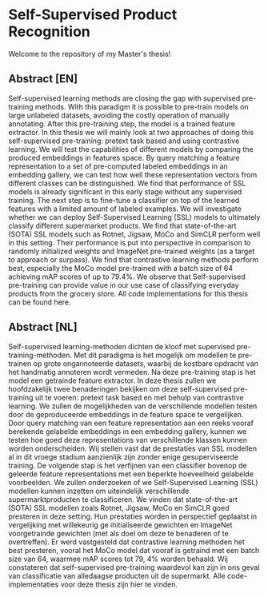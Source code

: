 # Self-Supervised Product Recognition
Welcome to the repository of my Master's thesis! 

## Abstract [EN]
Self-supervised learning methods are closing the gap with supervised pre-training methods. 
With this paradigm it is possible to pre-train models on large unlabeled datasets, avoiding the costly operation of manually annotating. After this pre-training step, the model is a trained feature extractor. 
In this thesis we will mainly look at two approaches of doing this self-supervised pre-training: pretext task based and using contrastive learning. 
We will test the capabilities of different models by comparing the produced embeddings in features space. 
By query matching a feature representation to a set of pre-computed labeled embeddings in an embedding gallery, we can test how well these representation vectors from different classes can be distinguished. 
We find that performance of SSL models is already significant in this early stage without any supervised training. 
The next step is to fine-tune a classifier on top of the learned features with a limited amount of labeled examples. 
We will investigate whether we can deploy Self-Supervised Learning (SSL) models to ultimately classify different supermarket products. 
We find that state-of-the-art (SOTA) SSL models such as Rotnet, Jigsaw, MoCo and SimCLR perform well in this setting. 
Their performance is put into perspective in comparison to randomly initialized weights and ImageNet pre-trained weights (as a target to approach or surpass). 
We find that contrastive learning methods perform best, especially the MoCo model pre-trained with a batch size of 64 achieving mAP scores of up to 79.4%.
We observe that Self-supervised pre-training can provide value in our use case of classifying everyday products from the grocery store. 
All code implementations for this thesis can be found here.

## Abstract [NL]
Self-supervised learning-methoden dichten de kloof met supervised pre-training-methoden. 
Met dit paradigma is het mogelijk om modellen te pre-trainen op grote ongannoteerde datasets, waarbij de kostbare opdracht van het handmatig annoteren wordt vermeden. 
Na deze pre-training stap is het model een getrainde feature extractor. 
In deze thesis zullen we hoofdzakelijk twee benaderingen bekijken om deze self-supervised pre-training uit te voeren: pretext task based en met behulp van contrastive learning. 
We zullen de mogelijkheden van de verschillende modellen testen door de geproduceerde embeddings in de feature space te vergelijken. 
Door query matching van een feature representation aan een reeks vooraf berekende gelabelde embeddings in een embedding gallery, kunnen we testen hoe goed deze representations van verschillende klassen kunnen worden onderscheiden. 
Wij stellen vast dat de prestaties van SSL modellen al in dit vroege stadium aanzienlijk zijn zonder enige gesuperviseerde training. 
De volgende stap is het verfijnen van een classifier bovenop de geleerde feature representations met een beperkte hoeveelheid gelabelde voorbeelden. 
We zullen onderzoeken of we Self-Supervised Learning (SSL) modellen kunnen inzetten om uiteindelijk verschillende supermarktproducten te classificeren. 
We vinden dat state-of-the-art (SOTA) SSL modellen zoals Rotnet, Jigsaw, MoCo en SimCLR goed presteren in deze setting. 
Hun prestaties worden in perspectief geplaatst in vergelijking met willekeurig ge ̈ınitialiseerde gewichten en ImageNet voorgetrainde gewichten (met als doel om deze te benaderen of te overtreffen). 
Er werd vastgesteld dat contrastive learning methoden het best presteren, vooral het MoCo model dat vooraf is getraind met een batch size van 64, waarmee mAP scores tot 79, 4% worden behaald. 
Wij constateren dat self-supervised pre-training waardevol kan zijn in ons geval van classificatie van alledaagse producten uit de supermarkt. 
Alle code-implementaties voor deze thesis zijn hier te vinden.
